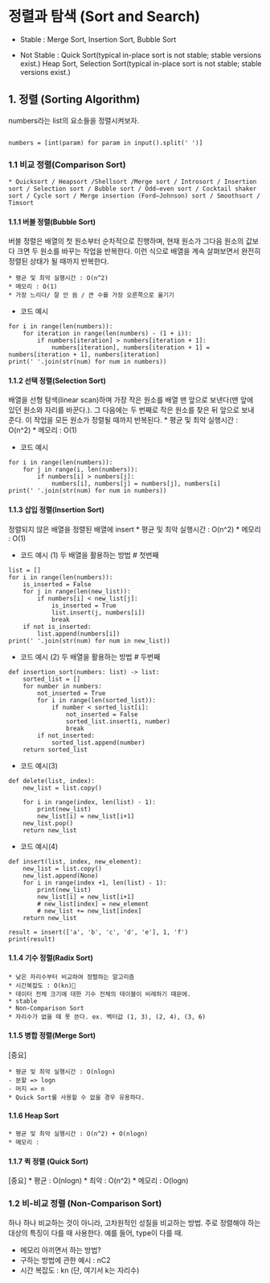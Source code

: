 # 정렬과 탐색 (Sort and Search)

* Stable
: Merge Sort, Insertion Sort, Bubble Sort

* Not Stable
: Quick Sort(typical in-place sort is not stable; stable versions exist.)
Heap Sort, Selection Sort(typical in-place sort is not stable; stable versions exist.)


## 1. 정렬 (Sorting Algorithm)

numbers라는 list의 요소들을 정렬시켜보자.

```

numbers = [int(param) for param in input().split(' ')]

```

### 1.1 비교 정렬(Comparison Sort)

    * Quicksort / Heapsort /Shellsort /Merge sort / Introsort / Insertion sort / Selection sort / Bubble sort / Odd–even sort / Cocktail shaker sort / Cycle sort / Merge insertion (Ford–Johnson) sort / Smoothsort / Timsort

#### 1.1.1 버블 정렬(Bubble Sort)

버블 정렬은 배열의 첫 원소부터 순차적으로 진행하며, 현재 원소가 그다음 원소의 값보다 크면 두 원소를 바꾸는 작업을 반복한다. 이런 식으로 배열을 계속 살펴보면서 완전히 정렬된 상태가 될 때까지 반복한다.

    * 평균 및 최악 실행시간 : O(n^2)
    * 메모리 : O(1)
    * 가장 느리다/ 잘 안 씀 / 큰 수를 가장 오른쪽으로 옮기기

* 코드 예시

```
for i in range(len(numbers)):
    for iteration in range(len(numbers) - (1 + i)):
        if numbers[iteration] > numbers[iteration + 1]:
            numbers[iteration], numbers[iteration + 1] = numbers[iteration + 1], numbers[iteration]
print(' '.join(str(num) for num in numbers))
```

#### 1.1.2 선택 정렬(Selection Sort)

배열을 선형 탐색(linear scan)하며 가장 작은 원소를 배열 맨 앞으로 보낸다(맨 앞에 있던 원소와 자리를 바꾼다.).
그 다음에는 두 번째로 작은 원소를 찾은 뒤 앞으로 보내 준다. 이 작업을 모든 원소가 정렬될 때까지 반복된다.
    * 평균 및 최악 실행시간 : O(n^2)
    * 메모리 : O(1)

* 코드 예시

```
for i in range(len(numbers)):
    for j in range(i, len(numbers)):
        if numbers[i] > numbers[j]:
            numbers[i], numbers[j] = numbers[j], numbers[i]
print(' '.join(str(num) for num in numbers))
```

#### 1.1.3 삽입 정렬(Insertion Sort)

정렬되지 않은 배열을 정렬된 배열에 insert
    * 평균 및 최악 실행시간 : O(n^2)
    * 메모리 : O(1)

* 코드 예시 (1) 두 배열을 활용하는 방법 # 첫번째

```
list = []
for i in range(len(numbers)):
    is_inserted = False
    for j in range(len(new_list)):
        if numbers[i] < new_list[j]:
            is_inserted = True
            list.insert(j, numbers[i])
            break
    if not is_inserted:
        list.append(numbers[i])
print(' '.join(str(num) for num in new_list))
```

* 코드 예시 (2) 두 배열을 활용하는 방법 # 두번째

```
def insertion_sort(numbers: list) -> list:
    sorted_list = []
    for number in numbers:
        not_inserted = True
        for i in range(len(sorted_list)):
            if number < sorted_list[i]:
                not_inserted = False
                sorted_list.insert(i, number)
                break
        if not_inserted:
            sorted_list.append(number)
    return sorted_list
```

* 코드 예시(3)

```
def delete(list, index):
    new_list = list.copy()

    for i in range(index, len(list) - 1):
        print(new_list)
        new_list[i] = new_list[i+1]
    new_list.pop()
    return new_list
```

* 코드 예시(4)

```
def insert(list, index, new_element):
    new_list = list.copy()
    new_list.append(None)
    for i in range(index +1, len(list) - 1):
        print(new_list)
        new_list[i] = new_list[i+1]
        # new_list[index] = new_element
        # new_list += new_list[index]
    return new_list

result = insert(['a', 'b', 'c', 'd', 'e'], 1, 'f')
print(result)
```

#### 1.1.4 기수 정렬(Radix Sort)

    * 낮은 자리수부터 비교하여 정렬하는 알고리즘
    * 시간복잡도 : O(kn)
    * 데이터 전체 크기에 대한 기수 전체의 테이블이 비례하기 때문에.
    * stable
    * Non-Comparison Sort
    * 자리수가 없을 때 못 쓴다. ex. 벡터값 (1, 3), (2, 4), (3, 6)

#### 1.1.5 병합 정렬(Merge Sort)

[중요]

    * 평균 및 최악 실행시간 : O(nlogn)
    - 분할 => logn
    - 머지 => n
    * Quick Sort를 사용할 수 없을 경우 유용하다. 

#### 1.1.6 Heap Sort

    * 평균 및 최악 실행시간 : O(n^2) + O(nlogn)
    * 메모리 : 

#### 1.1.7 퀵 정렬 (Quick Sort) 

[중요]
    * 평균 : O(nlogn)
    * 최악 : O(n^2)
    * 메모리 : O(logn)

### 1.2 비-비교 정렬 (Non-Comparison Sort)

하나 하나 비교하는 것이 아니라, 고차원적인 성질을 비교하는 방법. 주로 정렬해야 하는 대상의 특징이 다를 때 사용한다. 예를 들어, type이 다를 때.

* 메모리 아끼면서 하는 방법?
* 구하는 방법에 관한 예시 : nC2
* 시간 복잡도 :  kn (단, 여기서 k는 자리수)